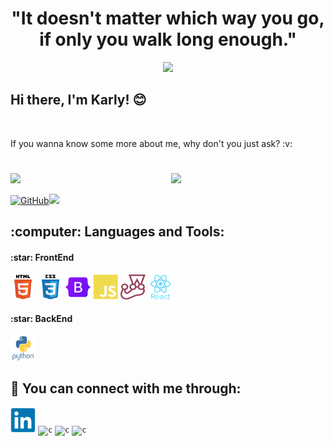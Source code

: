 <h1 align="center"><strong> "It doesn't matter which way you go, if only you walk long enough."</strong></h1>

<p align="center"><img src="https://i.pinimg.com/originals/61/97/4d/61974dcd0888033e4360769fff5d1a78.gif" /></p>

 ## Hi there, I'm Karly! :blush:</strong> 
<br /> 
<p>If you wanna know some more about me, why don't you just ask? :v:</p>

#

<img align="left" width="51%" src="https://github-readme-stats.vercel.app/api?username=KarlyMakowski&show_icons=true&theme=dracula" />

<img width="43%" src="https://github-readme-stats.vercel.app/api/top-langs/?username=KarlyMakowski&layout=compact&theme=dracula" />

[![GitHub](https://img.shields.io/badge/--181717?logo=github&logoColor=ffffff)](https://github.com/)![](https://komarev.com/ghpvc/?username=KarlyMakowski&color=ff69b4&style=flat-square)

<h2 align="left" >:computer: Languages and Tools:</h2>
<h4 align="left" >:star: FrontEnd </h4>
<code><img src="https://github.com/devicons/devicon/blob/master/icons/html5/html5-original-wordmark.svg" alt="c" width="40" height="40"/></code>
<code><img src="https://github.com/devicons/devicon/blob/master/icons/css3/css3-original-wordmark.svg" alt="c" width="40" height="40"/></code>
<code><img src="https://github.com/devicons/devicon/blob/master/icons/bootstrap/bootstrap-original.svg" alt="c" width="40" height="40"/></code>
<code><img src="https://github.com/devicons/devicon/blob/master/icons/javascript/javascript-plain.svg" alt="c" width="40" height="40"/></code>
<code><img src="https://github.com/devicons/devicon/blob/master/icons/jest/jest-plain.svg" alt="c" width="40" height="40"/></code>
<code><img src="https://github.com/devicons/devicon/blob/master/icons/react/react-original-wordmark.svg" alt="c" width="40" height="40"/></code>

<h4 align="left" >:star: BackEnd </h4>
<code><img src="https://github.com/devicons/devicon/blob/master/icons/python/python-original-wordmark.svg" alt="c" width="40" height="40"/></code>

<h2 align="left">💬 You can connect with me through:</h2>

<code><img src="https://github.com/devicons/devicon/blob/master/icons/linkedin/linkedin-original.svg" alt="c" width="40" height="40"/></code>
<code><img src="https://discord.com/assets/3437c10597c1526c3dbd98c737c2bcae.svg" alt="c" width="40" height="40"/></code>
<code><img src="https://cdn.worldvectorlogo.com/logos/slack-new-logo.svg" alt="c" width="40" height="40"/></code>
<code><img src="https://cdn.jim-nielsen.com/macos/128/github-desktop-2021-05-20.png" alt="c" width="40" height="40"/></code>



